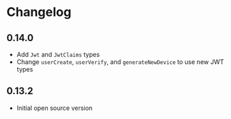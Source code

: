 # Changelog

## 0.14.0

- Add `Jwt` and `JwtClaims` types
- Change `userCreate`, `userVerify`, and `generateNewDevice` to use new JWT types

## 0.13.2

- Initial open source version
